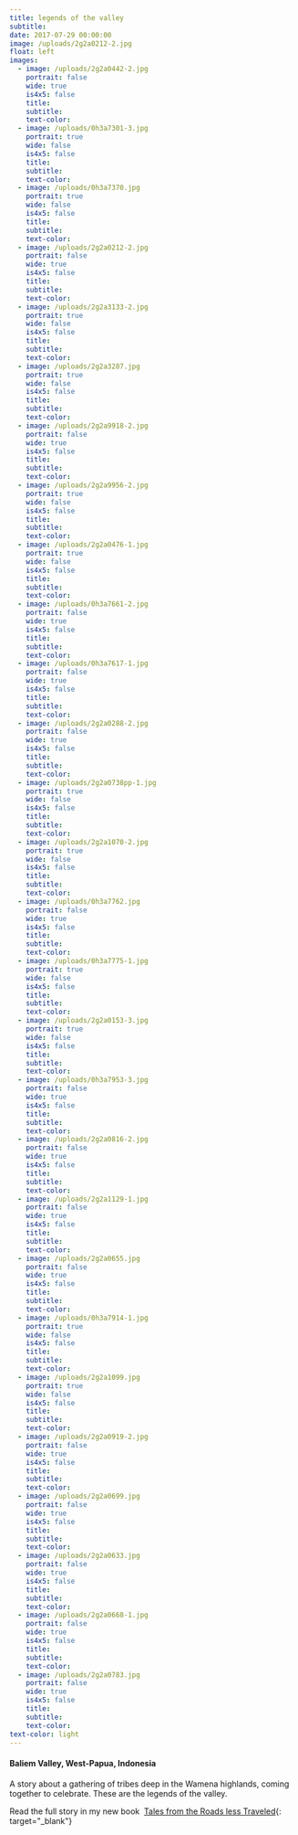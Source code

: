 ```yaml
---
title: legends of the valley
subtitle:
date: 2017-07-29 00:00:00
image: /uploads/2g2a0212-2.jpg
float: left
images:
  - image: /uploads/2g2a0442-2.jpg
    portrait: false
    wide: true
    is4x5: false
    title:
    subtitle:
    text-color:
  - image: /uploads/0h3a7301-3.jpg
    portrait: true
    wide: false
    is4x5: false
    title:
    subtitle:
    text-color:
  - image: /uploads/0h3a7370.jpg
    portrait: true
    wide: false
    is4x5: false
    title:
    subtitle:
    text-color:
  - image: /uploads/2g2a0212-2.jpg
    portrait: false
    wide: true
    is4x5: false
    title:
    subtitle:
    text-color:
  - image: /uploads/2g2a3133-2.jpg
    portrait: true
    wide: false
    is4x5: false
    title:
    subtitle:
    text-color:
  - image: /uploads/2g2a3287.jpg
    portrait: true
    wide: false
    is4x5: false
    title:
    subtitle:
    text-color:
  - image: /uploads/2g2a9918-2.jpg
    portrait: false
    wide: true
    is4x5: false
    title:
    subtitle:
    text-color:
  - image: /uploads/2g2a9956-2.jpg
    portrait: true
    wide: false
    is4x5: false
    title:
    subtitle:
    text-color:
  - image: /uploads/2g2a0476-1.jpg
    portrait: true
    wide: false
    is4x5: false
    title:
    subtitle:
    text-color:
  - image: /uploads/0h3a7661-2.jpg
    portrait: false
    wide: true
    is4x5: false
    title:
    subtitle:
    text-color:
  - image: /uploads/0h3a7617-1.jpg
    portrait: false
    wide: true
    is4x5: false
    title:
    subtitle:
    text-color:
  - image: /uploads/2g2a0288-2.jpg
    portrait: false
    wide: true
    is4x5: false
    title:
    subtitle:
    text-color:
  - image: /uploads/2g2a0738pp-1.jpg
    portrait: true
    wide: false
    is4x5: false
    title:
    subtitle:
    text-color:
  - image: /uploads/2g2a1070-2.jpg
    portrait: true
    wide: false
    is4x5: false
    title:
    subtitle:
    text-color:
  - image: /uploads/0h3a7762.jpg
    portrait: false
    wide: true
    is4x5: false
    title:
    subtitle:
    text-color:
  - image: /uploads/0h3a7775-1.jpg
    portrait: true
    wide: false
    is4x5: false
    title:
    subtitle:
    text-color:
  - image: /uploads/2g2a0153-3.jpg
    portrait: true
    wide: false
    is4x5: false
    title:
    subtitle:
    text-color:
  - image: /uploads/0h3a7953-3.jpg
    portrait: false
    wide: true
    is4x5: false
    title:
    subtitle:
    text-color:
  - image: /uploads/2g2a0816-2.jpg
    portrait: false
    wide: true
    is4x5: false
    title:
    subtitle:
    text-color:
  - image: /uploads/2g2a1129-1.jpg
    portrait: false
    wide: true
    is4x5: false
    title:
    subtitle:
    text-color:
  - image: /uploads/2g2a0655.jpg
    portrait: false
    wide: true
    is4x5: false
    title:
    subtitle:
    text-color:
  - image: /uploads/0h3a7914-1.jpg
    portrait: true
    wide: false
    is4x5: false
    title:
    subtitle:
    text-color:
  - image: /uploads/2g2a1099.jpg
    portrait: true
    wide: false
    is4x5: false
    title:
    subtitle:
    text-color:
  - image: /uploads/2g2a0919-2.jpg
    portrait: false
    wide: true
    is4x5: false
    title:
    subtitle:
    text-color:
  - image: /uploads/2g2a0699.jpg
    portrait: false
    wide: true
    is4x5: false
    title:
    subtitle:
    text-color:
  - image: /uploads/2g2a0633.jpg
    portrait: false
    wide: true
    is4x5: false
    title:
    subtitle:
    text-color:
  - image: /uploads/2g2a0668-1.jpg
    portrait: false
    wide: true
    is4x5: false
    title:
    subtitle:
    text-color:
  - image: /uploads/2g2a0783.jpg
    portrait: false
    wide: true
    is4x5: false
    title:
    subtitle:
    text-color:
text-color: light
---
```


#### Baliem Valley, West-Papua, Indonesia&nbsp;

A story about a gathering of tribes deep in the Wamena highlands, coming together to celebrate. These are the legends of the valley.&nbsp;

Read the full story in my new book &nbsp;[Tales from the Roads less Traveled](https://shop.pieaerts.com/collections/book){: target="_blank"}